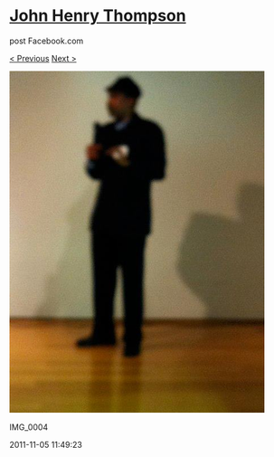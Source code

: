 # [John Henry Thompson](../README.md)
post Facebook.com

[< Previous](2011-11-05-5.md) [Next >](2011-11-05-7.md)

[![](../media/2011-11-05/Nari-we-the-people-IMG_0004.jpg)](../README.md)

IMG_0004

2011-11-05 11:49:23